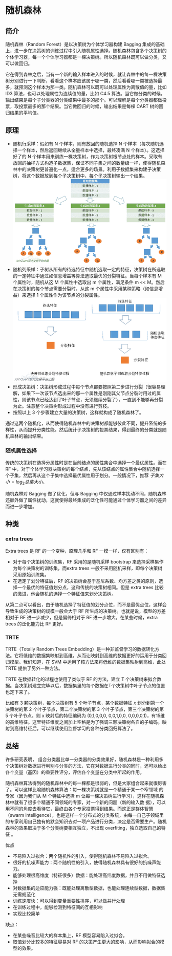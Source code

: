 # 随机森林

## 简介

随机森林（Random Forest）是以决策树为个体学习器构建 Bagging 集成的基础上，进一步在决策树的训练过程中引入随机属性选择。随机森林包含多个决策树的个体学习器，每一个个体学习器都是一棵决策树。所以随机森林既可以做分类，又可以做回归。

它在得到森林之后，当有一个新的输入样本进入的时候，就让森林中的每一棵决策树分别进行一下判断，看看这个样本应该属于哪一类，然后看看哪一类被选择最多，就预测这个样本为那一类。随机森林可以既可以处理属性为离散值的量，比如 ID3 算法，也可以处理属性为连续值的量，比如 C4.5 算法。当它做分类的时候，输出结果是每个子分类器的分类结果中最多的那个。可以理解是每个分类器都做投票，取投票最多的那个结果。当它做回归的时候，输出结果是每棵 CART 树的回归结果的平均值。

## 原理

- 随机行采样：假如有 N 个样本，则有放回的随机选择 N 个样本（每次随机选择一个样本，然后返回继续从全量样本中选择，最终凑满 N 个样本）。这选择好了的 N 个样本用来训练一棵决策树，作为决策树根节点处的样本。采取有放回的抽样方式构造子数据集，保证不同子集之间的数量级一样，使得随机森林中的决策树更普遍化一点，适合更多的场景。利用子数据集来构建子决策树，将这个数据放到每个子决策树中，每个子决策树输出一个结果。![image-20210212165232126](figures/image-20210212165232126.png)
- 随机列采样：子树从所有的待选特征中随机选取一定的特征，决策树在所选取的一定特征中通过如信息增益等算法选取最优的分裂特征。当每个样本有 M 个属性时，随机从这 M 个属性中选取出 m 个属性，满足条件 m << M。然后在决策树的每个节点需要分裂时，从这 m 个属性中采用某种策略（如信息增益）来选择 1 个属性作为该节点的分裂属性。![image-20210212165320754](figures/image-20210212165320754.png)
- 形成决策树：决策树形成过程中每个节点都要按照第二步进行分裂（很容易理解，如果下一次该节点选出来的那一个属性是刚刚其父节点分裂时用过的属性，则该节点已经达到了叶子节点，无须继续分裂了），一直到不能够再分裂为止。注意整个决策树形成过程中没有进行剪枝。
- 按照以上 3 个步骤建立大量的决策树，这样就构成了随机森林了。

通过这两个随机化，从而使得随机森林中的决策树都能够彼此不同，提升系统的多样性，从而提升分类性能。然后统计子决策树的投票结果，得到最终的分类就是随机森林的输出结果。

### 随机属性选择

传统的决策树在选择分属性时是在当前结点的属性集合中选择一个最优属性。而在 RF 中，对于个体学习器决策树的每个结点，先从该结点的属性集合中随机选择一个子集，然后再从这个子集中选择最优属性用于划分。一般情况下，推荐 $子集大小=log_2总集大小$。

随机森林对 Bagging 做了优化，但与 Bagging 中仅通过样本扰动不同，随机森林还额外做了属性扰动，这就使得最终集成的泛化性可能通过个体学习器之间的差异而进一步增加。

## 种类

### extra trees

Extra trees 是 RF 的一个变种，原理几乎和 RF 一模一样，仅有区别有：

- 对于每个决策树的训练集，RF 采用的是随机采样 bootstrap 来选择采样集作为每个决策树的训练集，而extra trees 一般不采用随机采样，即每个决策树采用原始训练集。
- 在选定了划分特征后，RF 的决策树会基于基尼系数、均方差之类的原则，选择一个最优的特征值划分点，这和传统的决策树相同。但是 extra trees 比较的激进，他会随机的选择一个特征值来划分决策树。

从第二点可以看出，由于随机选择了特征值的划分点位，而不是最优点位，这样会导致生成的决策树的规模一般会大于 RF 所生成的决策树。也就是说，模型的方差相对于 RF 进一步减少，但是偏倚相对于 RF 进一步增大。在某些时候，extra trees 的泛化能力比 RF 更好。

### TRTE

TRTE（Totally Random Trees Embedding）是一种非监督学习的数据转化方法。它将低维的数据集映射到高维，从而让映射到高维的数据更好的运用于分类回归模型。我们知道，在 SVM 中运用了核方法来将低维的数据集映射到高维，此处 TRTE 提供了另外一种方法。

TRTE 在数据转化的过程也使用了类似于 RF 的方法，建立 T 个决策树来拟合数据。当决策树建立完毕以后，数据集里的每个数据在T个决策树中叶子节点的位置也定下来了。

比如有 3 颗决策树，每个决策树有 5 个叶子节点，某个数据特征 𝑥 划分到第一个决策树的第 2 个叶子节点，第二个决策树的第 3 个叶子节点，第三个决策树的第 5 个叶子节点。则 x 映射后的特征编码为 (0,1,0,0,0,   0,0,1,0,0,   0,0,0,0,1)，有15维的高维特征。这里特征维度之间加上空格是为了强调三颗决策树各自的子编码。映射到高维特征后，可以继续使用监督学习的各种分类回归算法了。

## 总结

许多研究表明， 组合分类器比单一分类器的分类效果好，随机森林是一种利用多个决策树对数据进行判别与分类的方法，它在对数据进行分类的同时，还可以给出各个变量（基因）的重要性评分，评估各个变量在分类中所起的作用。

随机森林算法得到的随机森林中的每一棵都是很弱的，但是大家组合起来就很厉害了。可以这样比喻随机森林算法：每一棵决策树就是一个精通于某一个窄领域 的专家（因为我们从 M 个特征中选择 m 让每一棵决策树进行学习），这样在随机森林中就有了很多个精通不同领域的专家，对一个新的问题（新的输入数 据），可以用不同的角度去看待它，最终由各个专家投票得到结果。而这正是群体智慧（swarm  intelligence），也是这样一个分布式的分类系统，由每一自己子领域里的专家利用自己独有的默会知识去对一项产品进行分类，决定是否需要生产。随机森林的效果取决于多个分类树要相互独立，不出现 overfiting，独立选取自己的特征 。

优点

- 不易陷入过拟合：两个随机性的引入，使得随机森林不易陷入过拟合。
- 很好的抗噪声能力：两个随机性的引入，使得随机森林具有很好的抗噪声能力。
- 能够处理很高维度（特征很多）数据：能处理高纬度数据，并且不用做特征选择
- 对数据集的适应能力强：既能处理离散型数据，也能处理连续型数据，数据集无需规范化
- 训练速度快：可以得到变量重要性排序，可以做并行处理
- 在训练过程中，能够检测到特征间的互相影响
- 实现比较简单

缺点：

- 在某些噪音比较大的样本集上，RF 模型容易陷入过拟合。
- 取值划分比较多的特征容易对 RF 的决策产生更大的影响，从而影响拟合的模型的效果。